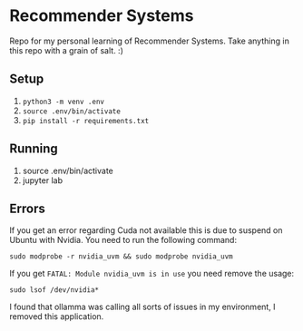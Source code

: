 # Recommender Systems
Repo for my personal learning of Recommender Systems. Take anything in this repo with a grain of salt. :)

## Setup

1. `python3 -m venv .env`
1. `source .env/bin/activate`
1. `pip install -r requirements.txt`

## Running

1. source .env/bin/activate
1. jupyter lab

## Errors

If you get an error regarding Cuda not available this is due to suspend on Ubuntu 
with Nvidia. You need to run the following command:

```
sudo modprobe -r nvidia_uvm && sudo modprobe nvidia_uvm
```

If you get `FATAL: Module nvidia_uvm is in use` you need remove the usage:

```
sudo lsof /dev/nvidia*
```

I found that ollamma was calling all sorts of issues in my environment, I removed
this application.